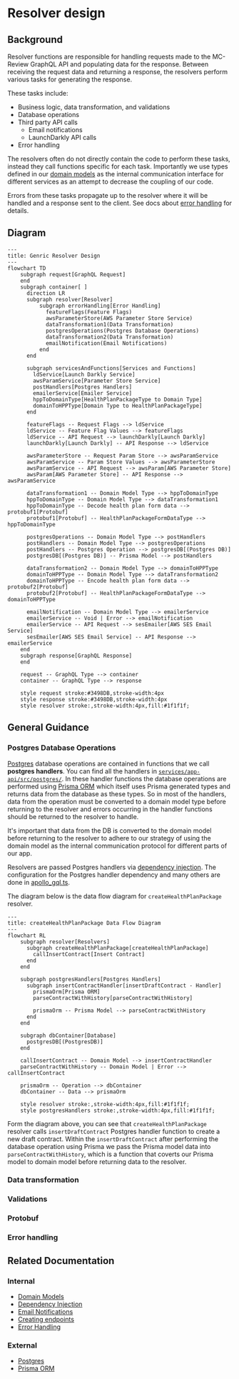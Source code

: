# Resolver design

## Background
Resolver functions are responsible for handling requests made to the MC-Review GraphQL API and populating data for the response. Between receiving the request data and returning a response, the resolvers perform various tasks for generating the response.

These tasks include:
- Business logic, data transformation, and validations
- Database operations
- Third party API calls
   - Email notifications
   - LaunchDarkly API calls
- Error handling

The resolvers often do not directly contain the code to perform these tasks, instead they call functions specific for each task. Importantly we use types defined in our [domain models](design-patterns.md#domain-models) as the internal communication interface for different services as an attempt to decrease the coupling of our code.

Errors from these tasks propagate up to the resolver where it will be handled and a response sent to the client. See docs about [error handling](error-handling.md) for details.

## Diagram
```mermaid
---
title: Genric Resolver Design
---
flowchart TD
    subgraph request[GraphQL Request]
    end
    subgraph container[ ]
      direction LR
      subgraph resolver[Resolver]
          subgraph errorHandling[Error Handling]
            featureFlags(Feature Flags)
            awsParameterStore(AWS Parameter Store Service)
            dataTransformation1(Data Transformation)
            postgresOperations(Postgres Database Operations)
            dataTransformation2(Data Transformation)
            emailNotification(Email Notifications)
          end
      end
      
      subgraph servicesAndFunctions[Services and Functions]
        ldService[Launch Darkly Service]
        awsParamService[Parameter Store Service]
        postHandlers[Postgres Handlers]
        emailerService[Emailer Service]
        hppToDomainType[HealthPlanPackageType to Domain Type]
        domainToHPPType[Domain Type to HealthPlanPackageType]
      end

      featureFlags -- Request Flags --> ldService
      ldService -- Feature Flag Values --> featureFlags
      ldService -- API Request --> launchDarkly[Launch Darkly]
      launchDarkly[Launch Darkly] -- API Response --> ldService

      awsParameterStore -- Request Param Store --> awsParamService
      awsParamService -- Param Store Values --> awsParameterStore
      awsParamService -- API Request --> awsParam[AWS Parameter Store]
      awsParam[AWS Parameter Store] -- API Response --> awsParamService

      dataTransformation1 -- Domain Model Type --> hppToDomainType
      hppToDomainType -- Domain Model Type --> dataTransformation1
      hppToDomainType -- Decode health plan form data --> protobuf1[Protobuf]
      protobuf1[Protobuf] -- HealthPlanPackageFormDataType --> hppToDomainType

      postgresOperations -- Domain Model Type --> postHandlers
      postHandlers -- Domain Model Type --> postgresOperations
      postHandlers -- Postgres Operation --> postgresDB[(Postgres DB)]
      postgresDB[(Postgres DB)] -- Prisma Model --> postHandlers

      dataTransformation2 -- Domain Model Type --> domainToHPPType
      domainToHPPType -- Domain Model Type --> dataTransformation2
      domainToHPPType -- Encode health plan form data --> protobuf2[Protobuf]
      protobuf2[Protobuf] -- HealthPlanPackageFormDataType --> domainToHPPType

      emailNotification -- Domain Model Type --> emailerService
      emailerService -- Void | Error --> emailNotification
      emailerService -- API Request --> sesEmailer[AWS SES Email Service]
      sesEmailer[AWS SES Email Service] -- API Response --> emailerService
    end
    subgraph response[GraphQL Response]
    end
    
    request -- GraphQL Type --> container
    container -- GraphQL Type --> response

    style request stroke:#3498DB,stroke-width:4px
    style response stroke:#3498DB,stroke-width:4px
    style resolver stroke:,stroke-width:4px,fill:#1f1f1f;
```
## General Guidance
### Postgres Database Operations
[Postgres](https://www.postgresql.org/docs/) database operations are contained in functions that we call **postgres handlers**. You can find all the handlers in [`services/app-api/src/postgres/`](../../services/app-api/src/postgres). In these handler functions the database operations are performed using [Prisma ORM](https://www.prisma.io/docs/orm) which itself uses Prisma generated types and returns data from the database as these types. So in most of the handlers, data from the operation must be converted to a domain model type before returning to the resolver and errors occurring in the handler functions should be returned to the resolver to handle.

It's important that data from the DB is converted to the domain model before returning to the resolver to adhere to our strategy of using the domain model as the internal communication protocol for different parts of our app. 

Resolvers are passed Postgres handlers via [dependency injection](design-patterns.md#dependency-injection). The configuration for the Postgres handler dependency and many others are done in [apollo_gql.ts](../../services/app-api/src/handlers).

The diagram below is the data flow diagram for `createHealthPlanPackage` resolver.
```mermaid
---
title: createHealthPlanPackage Data Flow Diagram
---
flowchart RL
    subgraph resolver[Resolvers]
      subgraph createHealthPlanPackage[createHealthPlanPackage]
        callInsertContract[Insert Contract]
      end 
    end
    
    subgraph postgresHandlers[Postgres Handlers]
      subgraph insertContractHandler[insertDraftContract - Handler]
        prismaOrm[Prisma ORM]
        parseContractWithHistory[parseContractWithHistory]

        prismaOrm -- Prisma Model --> parseContractWithHistory
      end 
    end
    
    subgraph dbContainer[Database]
      postgresDB[(PostgresDB)]
    end

    callInsertContract -- Domain Model --> insertContractHandler
    parseContractWithHistory -- Domain Model | Error --> callInsertContract

    prismaOrm -- Operation --> dbContainer
    dbContainer -- Data --> prismaOrm

    style resolver stroke:,stroke-width:4px,fill:#1f1f1f;
    style postgresHandlers stroke:,stroke-width:4px,fill:#1f1f1f;
```
Form the diagram above, you can see that `createHealthPlanPackage` resolver calls `insertDraftContract` Postgres handler function to create a new draft contract. Within the `insertDraftContract` after performing the database operation using Prisma we pass the Prisma model data into `parseContractWithHistory`, which is a function that coverts our Prisma model to domain model before returning data to the resolver.

### Data transformation
### Validations
### Protobuf
### Error handling

## Related Documentation
### Internal
- [Domain Models](design-patterns.md#domain-models)
- [Dependency Injection](design-patterns.md#dependency-injection)
- [Email Notifications](email-notifications.md)
- [Creating endpoints](creating-and-testing-endpoints.md)
- [Error Handling](error-handling.md)
### External
- [Postgres](https://www.postgresql.org/docs/)
- [Prisma ORM](https://www.prisma.io/docs/orm)
